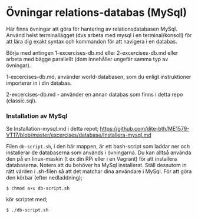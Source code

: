 # Övningar relations-databas (MySql)



Här finns övningar att göra för hantering av relationsdatabasen MySql.
Använd helst terminallägget (dvs arbeta med mysql i en terminal/konsoll) för att lära dig exakt syntax och kommandon för att navigera i en databas.

Börja med antingen 1-excercises-db.md eller 2-excercises-db.md eller arbeta med bägge parallellt (dom innehåller ungefär samma typ av övningar). 

1-excercises-db.md, använder world-databasen, som du enligt instruktioner importerar in i din databas.

2-excercises-db.md - använder en annan databas som finns i detta repo (classic.sql).


### Installation av MySql
Se Installation-mysql.md i detta repot; https://github.com/dite-bth/ME1579-VT17/blob/master/excercises/database/Installera-mysql.md


Filen `db-script.sh`, i den här mappen, är ett bash-script som laddar ner och installerar de databaserna som används i övningarna.
Du kan alltså använda den på en linux-maskin (t ex din RPi eller i en Vagrant) för att installera databaserna. Notera att du behöver ha MySql installerat. Ställ dessutom in rätt värden i .sh-filen så att det matchar dina användare i MySql.
För att göra den körbar (efter nedladdning);

`$ chmod a+x db-script.sh`

kör scriptet med;

`$ ./db-script.sh` 
